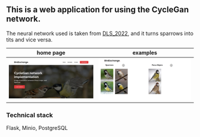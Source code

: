 ## This is a web application for using the CycleGan network.
The neural network used is taken from <a href="https://github.com/vladimirprotsenko/DLS_project_2022">DLS_2022</a>, and it turns sparrows into tits and vice versa.

home page|examples
:-:|:-:
![Alt-текст](https://github.com/bird-exchange/.github/blob/main/profile/background.png?raw=true) | ![Alt-текст](https://github.com/bird-exchange/.github/blob/main/profile/example.png?raw=true)

### Technical stack
Flask, Minio, PostgreSQL
